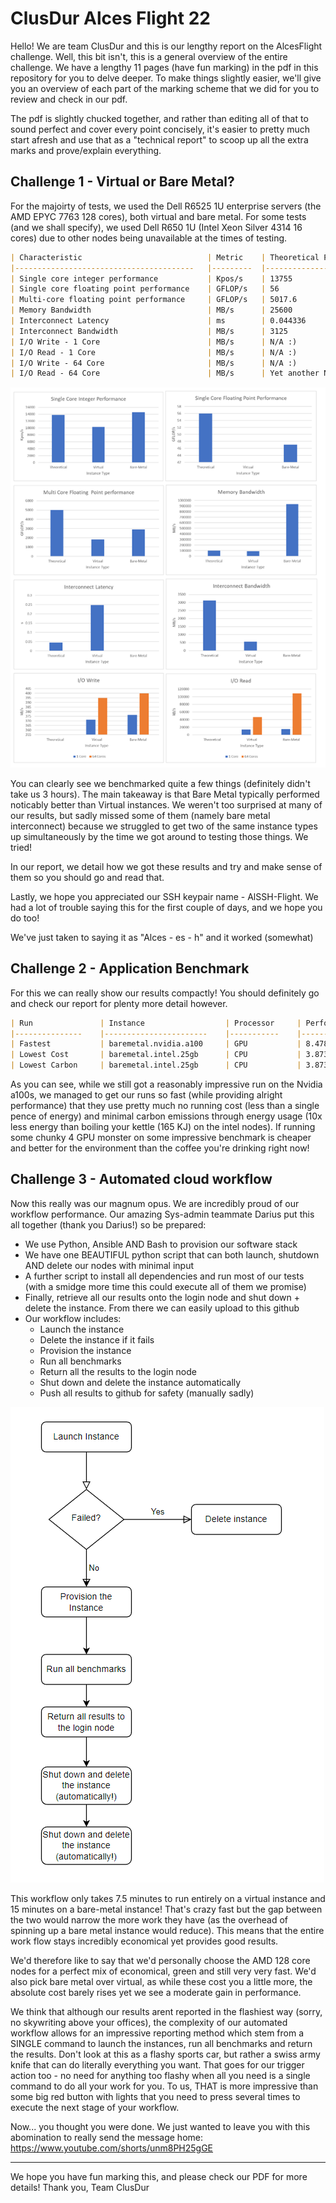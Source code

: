 # ClusDur Alces Flight 22
Hello! We are team ClusDur and this is our lengthy report on the AlcesFlight challenge. Well, this bit isn't, this is a general overview of the entire challenge. We have a lengthy 11 pages (have fun marking) in the pdf in this repository for you to delve deeper. To make things slightly easier, we'll give you an overview of each part of the marking scheme that we did for you to review and check in our pdf. 

The pdf is slightly chucked together, and rather than editing all of that to sound perfect and cover every point concisely, it's easier to pretty much start afresh and use that as a "technical report" to scoop up all the extra marks and prove/explain everything.


## Challenge 1 - Virtual or Bare Metal?
For the majoirty of tests, we used the Dell R6525 1U enterprise servers (the AMD EPYC 7763 128 cores), both virtual and bare metal. For some tests (and we shall specify), we used Dell R650 1U (Intel Xeon Silver 4314 16 cores) due to other nodes being unavailable at the times of testing.

```markdown
| Characteristic                         	| Metric  	| Theoretical Peak   	| Virtual  	| Bare-metal 	|
|----------------------------------------	|---------	|--------------------	|----------	|------------	|
| Single core integer performance        	| Kpos/s  	| 13755              	| 10319.2  	| 14551.0    	|
| Single core floating point performance 	| GFLOP/s 	| 56                 	| N/A :(   	| 47.04      	|
| Multi-core floating point performance  	| GFLOP/s 	| 5017.6             	| 1824     	| 2913.1     	|
| Memory Bandwidth                       	| MB/s    	| 25600              	| 92329.4  	| 933796     	|
| Interconnect Latency                   	| ms      	| 0.044336             	| 0.247251 	| N/A :)     	|
| Interconnect Bandwidth                 	| MB/s    	| 3125               	| 560.37   	| N/A :)     	|
| I/O Write - 1 Core                     	| MB/s    	| N/A :)             	| 371.33   	| 376.42     	|
| I/O Read - 1 Core                      	| MB/s    	| N/A :)             	| 14449.73 	| 15156.86   	|
| I/O Write - 64 Core                    	| MB/s    	| N/A :)             	| 394.92   	| 399.84     	|
| I/O Read - 64 Core                     	| MB/s    	| Yet another N/A :D 	| 46897.26 	| 108879.39  	|
```
![image](Alces%20Graphs.png)

You can clearly see we benchmarked quite a few things (definitely didn't take us 3 hours). The main takeaway is that Bare Metal typically performed noticably better than Virtual instances. We weren't too surprised at many of our results, but sadly missed some of them (namely bare metal interconnect) because we struggled to get two of the same instance types up simultaneously by the time we got around to testing those things. We tried!

In our report, we detail how we got these results and try and make sense of them so you should go and read that.

Lastly, we hope you appreciated our SSH keypair name - AlSSH-Flight. We had a lot of trouble saying this for the first couple of days, and we hope you do too!

We've just taken to saying it as  "Alces - es - h" and it worked (somewhat)
## Challenge 2 - Application Benchmark
For this we can really show our results compactly! You should definitely go and check our report for plenty more detail however.
```markdown
| Run           	| Instance              	| Processor 	| Performance (ns/day) 	| Execution Time (s) 	| Run Cost (£) 	| Energy (KJ) 	|
|---------------	|-----------------------	|-----------	|----------------------	|--------------------	|--------------	|-------------	|
| Fastest       	| baremetal.nvidia.a100 	| GPU       	| 8.478                	| 10.212             	| £0.013       	| 28.59       	|
| Lowest Cost   	| baremetal.intel.25gb  	| CPU       	| 3.873                	| 44.634             	| £0.0057      	| 16.96       	|
| Lowest Carbon 	| baremetal.intel.25gb  	| CPU       	| 3.873                	| 44.634             	| £0.0057      	| 16.96       	|
```
As you can see, while we still got a reasonably impressive run on the Nvidia a100s, we managed to get our runs so fast (while providing alright performance) that they use pretty much no running cost (less than a single pence of energy) and minimal carbon emissions through energy usage (10x less energy than boiling your kettle (165 KJ) on the intel nodes). If running some chunky 4 GPU monster on some impressive benchmark is cheaper and better for the environment than the coffee you're drinking right now!
## Challenge 3 - Automated cloud workflow
Now this really was our magnum opus. We are incredibly proud of our workflow performance. Our amazing Sys-admin teammate Darius put this all together (thank you Darius!) so be prepared:
* We use Python, Ansible AND Bash to provision our software stack
* We have one BEAUTIFUL python script that can both launch, shutdown AND delete our nodes with minimal input
* A further script to install all dependencies and run most of our tests (with a smidge more time this could execute all of them we promise)
* Finally, retrieve all our results onto the login node and shut down + delete the instance. From there we can easily upload to this github
* Our workflow includes: 
	* Launch the instance
	* Delete the instance if it fails
	* Provision the instance
	* Run all benchmarks
	* Return all the results to the login node
	* Shut down and delete the instance automatically
	* Push all results to github for safety (manually sadly)
	
![image](Alces%20Workflow.png)

This workflow only takes 7.5 minutes to run entirely on a virtual instance and 15 minutes on a bare-metal instance! That's crazy fast but the gap between the two would narrow the more work they have (as the overhead of spinning up a bare metal instance would reduce). This means that the entire work flow stays incredibly economical yet provides good results.

We'd therefore like to say that we'd personally choose the AMD 128 core nodes for a perfect mix of economical, green and still very very fast. We'd also pick bare metal over virtual, as while these cost you a little more, the absolute cost barely rises yet we see a moderate gain in performance.

We think that although our results arent reported in the flashiest way (sorry, no skywriting above your offices), the complexity of our automated workflow allows for an impressive reporting method which stem from a SINGLE command to launch the instances, run all benchmarks and return the results. Don't look at this as a flashy sports car, but rather a swiss army knife that can do literally everything you want. That goes for our trigger action too - no need for anything too flashy when all you need is a single command to do all your work for you. To us, THAT is more impressive than some big red button with lights that you need to press several times to execute the next stage of your workflow.

Now... you thought you were done. We just wanted to leave you with this abomination to really send the message home:
https://www.youtube.com/shorts/unm8PH25gGE

---------------------
We hope you have fun marking this, and please check our PDF for more details!
Thank you,
Team ClusDur
